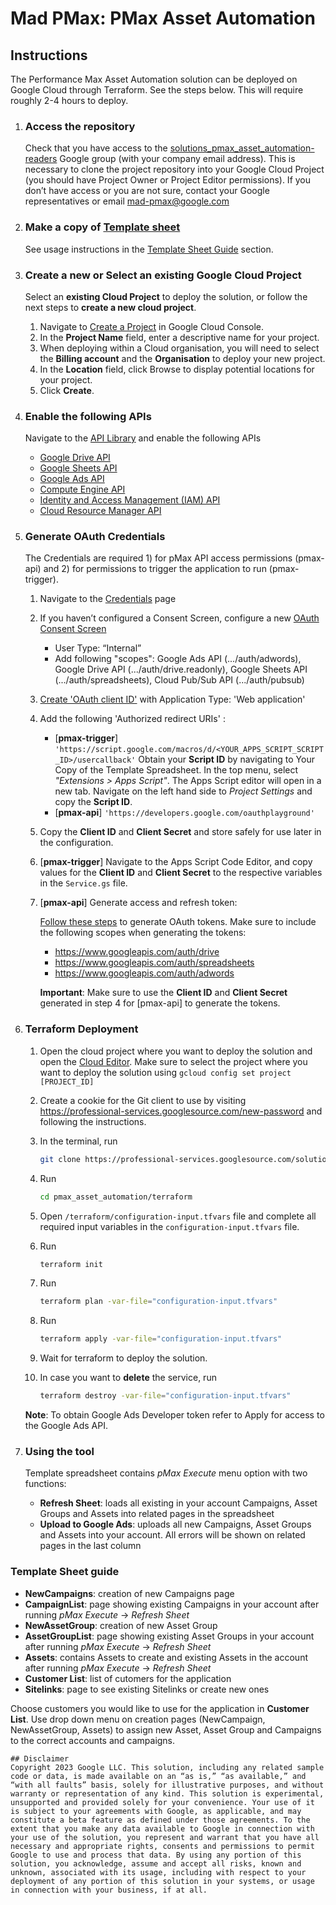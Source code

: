 # Mad PMax: PMax Asset Automation

## Instructions

The Performance Max Asset Automation solution can be deployed on Google Cloud through Terraform. See the steps below. This will require roughly 2-4 hours to deploy.

1. ### Access the repository

    Check that you have access to the [solutions_pmax_asset_automation-readers](https://groups.google.com/a/professional-services.goog/g/Solutions_pmax_asset_automation-readers) Google group (with your company email address). This is necessary to clone the project repository into your Google Cloud Project (you should have Project Owner or Project Editor permissions).  If you don’t have access or you are not sure, contact your Google representatives or email <mad-pmax@google.com>

2. ### Make a copy of [Template sheet](https://docs.google.com/spreadsheets/d/1TBzqzp6dvlNGRjsuFlfBbErBC_BSHlzQPzRcBahxn-Q/copy)

     See usage instructions in the [Template Sheet Guide](#template-sheet-guide) section.

3. ### Create a new or Select an existing Google Cloud Project

      Select an **existing Cloud Project** to deploy the solution, or follow the next steps to **create a new cloud project**.

      1. Navigate to [Create a Project](https://console.cloud.google.com/projectcreate) in Google Cloud Console.
      2. In the **Project Name** field, enter a descriptive name for your project.
      3. When deploying within a Cloud organisation, you will need to select the **Billing account** and the **Organisation** to deploy your new project.
      4. In the **Location** field, click Browse to display potential locations for your project.
      5. Click **Create**.

4. ### Enable the following APIs

      Navigate to the [API Library](https://console.cloud.google.com/apis/library) and enable the following APIs

      * [Google Drive API](https://console.cloud.google.com/apis/library/drive.googleapis.com)
      * [Google Sheets API](https://console.cloud.google.com/apis/library/sheets.googleapis.com)
      * [Google Ads API](https://console.cloud.google.com/apis/library/googleads.googleapis.com)
      * [Compute Engine API](https://console.cloud.google.com/apis/library/compute.googleapis.com)
      * [Identity and Access Management (IAM) API](https://console.cloud.google.com/apis/library/iam.googleapis.com)
      * [Cloud Resource Manager API](https://console.cloud.google.com/apis/library/cloudresourcemanager.googleapis.com)

5. ### Generate OAuth Credentials

    The Credentials are required 1) for pMax API access permissions (pmax-api) and 2) for permissions to trigger the application to run (pmax-trigger).

    1. Navigate to the [Credentials](https://console.developers.google.com/apis/credentials) page
    2. If you haven’t configured a Consent Screen, configure a new [OAuth Consent Screen](https://console.cloud.google.com/apis/credentials/consent)
        * User Type: “Internal”
        * Add following "scopes":
            Google Ads API (.../auth/adwords), Google Drive API (.../auth/drive.readonly), Google Sheets API (.../auth/spreadsheets), Cloud Pub/Sub API (.../auth/pubsub)
    3. [Create 'OAuth client ID'](https://console.cloud.google.com/apis/credentials/oauthclient) with Application Type: 'Web application'
    4. Add the following 'Authorized redirect URIs' :
        * [**pmax-trigger**] `'https://script.google.com/macros/d/<YOUR_APPS_SCRIPT_SCRIPT_ID>/usercallback'`
         Obtain your **Script ID** by navigating to Your Copy of the Template Spreadsheet. In the top menu, select *"Extensions > Apps Script"*. The Apps Script editor will open in a new tab. Navigate on the left hand side to *Project Settings* and copy the **Script ID**.
        * [**pmax-api**] `'https://developers.google.com/oauthplayground'`
    5. Copy the **Client ID** and **Client Secret** and store safely for use later in the configuration.
    6. [**pmax-trigger**] Navigate to the Apps Script Code Editor, and copy values for the **Client ID** and **Client Secret** to the respective variables in the `Service.gs` file.
    7. [**pmax-api**] Generate access and refresh token:

        [Follow these steps](https://developers.google.com/google-ads/api/docs/oauth/playground#generate_tokens) to generate OAuth tokens. Make sure to include the following scopes when generating the tokens:
        * <https://www.googleapis.com/auth/drive>
        * <https://www.googleapis.com/auth/spreadsheets>
        * <https://www.googleapis.com/auth/adwords>

        **Important**: Make sure to use the **Client ID** and **Client Secret** generated in step 4 for [pmax-api] to generate the tokens.

6. ### Terraform Deployment

    1. Open the cloud project where you want to deploy the solution and open the [Cloud Editor](https://shell.cloud.google.com/?show=ide%2Cterminal). Make sure to select the project where you want to deploy the solution using `gcloud config set project [PROJECT_ID]`
    2. Create a cookie for the Git client to use by visiting <https://professional-services.googlesource.com/new-password> and following the instructions.
    3. In the terminal, run

        ```bash
        git clone https://professional-services.googlesource.com/solutions/pmax_asset_automation
        ```

    4. Run

        ```bash
        cd pmax_asset_automation/terraform
        ```

    5. Open `/terraform/configuration-input.tfvars` file and complete all required input variables in the `configuration-input.tfvars` file.

    6. Run

        ```bash
        terraform init
        ```

    7. Run

        ```bash
        terraform plan -var-file="configuration-input.tfvars"
        ```

    8. Run

        ```bash
        terraform apply -var-file="configuration-input.tfvars"
        ```

    9. Wait for terraform to deploy the solution.

    10. In case you want to **delete** the service, run

        ```bash
        terraform destroy -var-file="configuration-input.tfvars"
        ```

    **Note**: To obtain Google Ads Developer token refer to Apply for access to the Google Ads API.

7. ### Using the tool

    Template spreadsheet contains *pMax Execute* menu option with two functions:
    * **Refresh Sheet**: loads all existing in your account Campaigns, Asset Groups and Assets into related pages in the spreadsheet
    * **Upload to Google Ads**: uploads all new Campaigns, Asset Groups and Assets into your account. All errors will be shown on related pages in the last column

### Template Sheet guide

* **NewCampaigns**: creation of new Campaigns page
* **CampaignList**: page showing existing Campaigns in your account after running *pMax Execute* -> *Refresh Sheet*
* **NewAssetGroup**: creation of new Asset Group
* **AssetGroupList**: page showing existing Asset Groups in your account after running *pMax Execute* -> *Refresh Sheet*
* **Assets**: contains Assets to create and existing Assets in the account after running *pMax Execute* -> *Refresh Sheet*
* **Customer List**: list of cutomers for the application 
* **Sitelinks**: page to see existing Sitelinks or create new ones

Choose customers you would like to use for the application in **Customer List**.
Use drop down menu on creation pages (NewCampaign, NewAssetGroup, Assets) to assign new Asset, Asset Group and Campaigns to the correct accounts and campaigns.
```text
## Disclaimer
Copyright 2023 Google LLC. This solution, including any related sample code or data, is made available on an “as is,” “as available,” and “with all faults” basis, solely for illustrative purposes, and without warranty or representation of any kind. This solution is experimental, unsupported and provided solely for your convenience. Your use of it is subject to your agreements with Google, as applicable, and may constitute a beta feature as defined under those agreements. To the extent that you make any data available to Google in connection with your use of the solution, you represent and warrant that you have all necessary and appropriate rights, consents and permissions to permit Google to use and process that data. By using any portion of this solution, you acknowledge, assume and accept all risks, known and unknown, associated with its usage, including with respect to your deployment of any portion of this solution in your systems, or usage in connection with your business, if at all.
```
